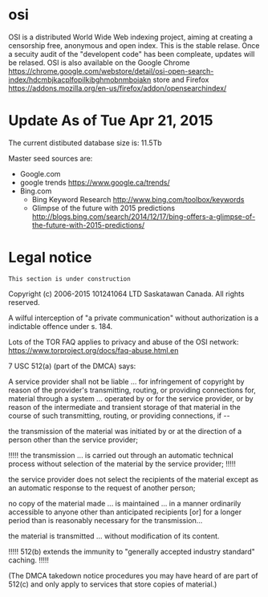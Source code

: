 osi
===

OSI is a distributed World Wide Web indexing project, aiming at creating a censorship free, anonymous and open index. This is the stable relase. Once a secuity audit of the "developent code" has been compleate, updates will be relased. OSI is also available on the Google Chrome https://chrome.google.com/webstore/detail/osi-open-search-index/hdcmbjkacplfopilkibghmobnmboiakn store and Firefox https://addons.mozilla.org/en-us/firefox/addon/opensearchindex/

Update As of Tue Apr 21, 2015
==============

The current distibuted database size is: 
11.5Tb

Master seed sources are:
* Google.com
 * google trends https://www.google.ca/trends/
* Bing.com 
  * Bing Keyword Research http://www.bing.com/toolbox/keywords
  * Glimpse of the future with 2015 predictions http://blogs.bing.com/search/2014/12/17/bing-offers-a-glimpse-of-the-future-with-2015-predictions/

Legal notice
==============

``` This section is under construction ```

Copyright (c) 2006-2015 101241064 LTD Saskatawan Canada. All rights reserved.

A wilful interception of "a private communication" without authorization is a indictable offence under s. 184. 

Lots of the TOR FAQ applies to privacy and abuse of the OSI network: https://www.torproject.org/docs/faq-abuse.html.en

7 USC 512(a) (part of the DMCA) says:

A service provider shall not be liable ... for infringement of copyright by reason of the provider's transmitting, routing, or providing connections for, material through a system ... operated by or for the service provider, or by reason of the intermediate and transient storage of that material in the course of such transmitting, routing, or providing connections, if --

the transmission of the material was initiated by or at the direction of a person other than the service provider;

!!!!!  the transmission ... is carried out through an automatic technical process without selection of the material by the service provider; !!!!!

the service provider does not select the recipients of the material except as an automatic response to the request of another person;

no copy of the material made ... is maintained ... in a manner ordinarily accessible to anyone other than anticipated recipients [or] for a longer period than is reasonably necessary for the transmission...

the material is transmitted ... without modification of its content.

!!!!!  512(b) extends the immunity to "generally accepted industry standard" caching. !!!!!

(The DMCA takedown notice procedures you may have heard of are part of 512(c) and only apply to services that store copies of material.)
